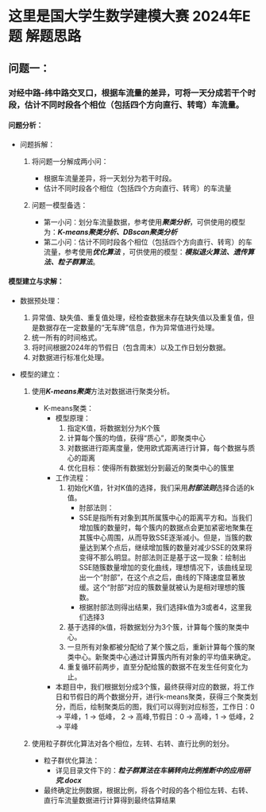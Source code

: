 
# 这里是国大学生数学建模大赛 2024年E题 解题思路


## 问题一：

### 对经中路-纬中路交叉口，根据车流量的差异，可将一天分成若干个时段，估计不同时段各个相位（包括四个方向直行、转弯）车流量。


#### 问题分析：

- 问题拆解：
  1. 将问题一分解成两小问：

     - 根据车流量差异，将一天划分为若干时段。
     - 估计不同时段各个相位（包括四个方向直行、转弯）的车流量
  2. 问题一模型备选：

     - 第一小问：划分车流量数据，参考使用***聚类分析***，可供使用的模型为：***K-means聚类分析、DBscan聚类分析***
     - 第二小问：估计不同时段各个相位（包括四个方向直行、转弯）的车流量，参考使用***优化算法*** ，可供使用的模型：***模拟退火算法、遗传算法、粒子群算法***。

#### 模型建立与求解：

- 数据预处理：

  1. 异常值、缺失值、重复值处理，经检查数据未存在缺失值以及重复值，但是数据存在一定数量的“无车牌”信息，作为异常值进行处理。
  2. 统一所有的时间格式。
  3. 将时间根据2024年的节假日（包含周末）以及工作日划分数据。
  4. 对数据进行标准化处理。
- 模型的建立：

  1. 使用***K-means聚类***方法对数据进行聚类分析。

     - K-means聚类：
       - 模型原理：
         1. 指定K值，将数据划分为K个簇
         2. 计算每个簇的均值，获得“质心”，即聚类中心
         3. 对数据进行距离度量，使用欧式距离进行计算，每个数据与质心的距离
         4. 优化目标：使得所有数据划分到最近的聚类中心的簇里
       - 工作流程：
         1. 初始化K值，针对K值的选择，我们采用***肘部法则***选择合适的k值。
            - 肘部法则：
            - SSE是指所有对象到其所属簇中心的距离平方和。当我们增加簇的数量时，每个簇内的数据点会更加紧密地聚集在其簇中心周围，从而导致SSE逐渐减小。但是，当簇的数量达到某个点后，继续增加簇的数量对减少SSE的效果将变得不那么明显。肘部法则正是基于这一现象：绘制出SSE随簇数量增加的变化曲线，理想情况下，该曲线呈现出一个“肘部”，在这个点之后，曲线的下降速度显著放缓。这个“肘部”对应的簇数量就被认为是相对理想的簇数。
            - 根据肘部法则得出结果，我们选择k值为3或者4，这里我们选择3
         2. 基于选择的k值，将数据划分为3个簇，计算每个簇的聚类中心。
         3. 一旦所有对象都被分配给了某个簇之后，重新计算每个簇的聚类中心。新聚类中心通过计算簇内所有对象的平均值来确定。
         4. 重复循环前两步，直至分配给簇的数据不在发生任何变化为止。
       - 本题目中，我们根据划分成3个簇，最终获得对应的数据，将工作日和节假日的两个数据分开，进行k-means聚类，获得三个聚类划分，而后，绘制聚类后的图，我们可以得到对应标签，工作日：0 -> 平峰，1 -> 低峰， 2 -> 高峰,节假日：0 -> 高峰，1 -> 低峰，2 -> 平峰
  2. 使用粒子群优化算法对各个相位，左转、右转、直行比例的划分。

     - 粒子群优化算法：
       - 详见目录文件下的：***粒子群算法在车辆转向比例推断中的应用研究.docx***
     - 最终确定比例数据，根据比例，将各个时段的各个相位左转、右转、直行车流量数据进行计算得到最终估算结果
